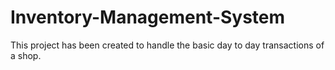 # Inventory-Management-System
This project has been created to handle the basic day to day transactions of a shop.
